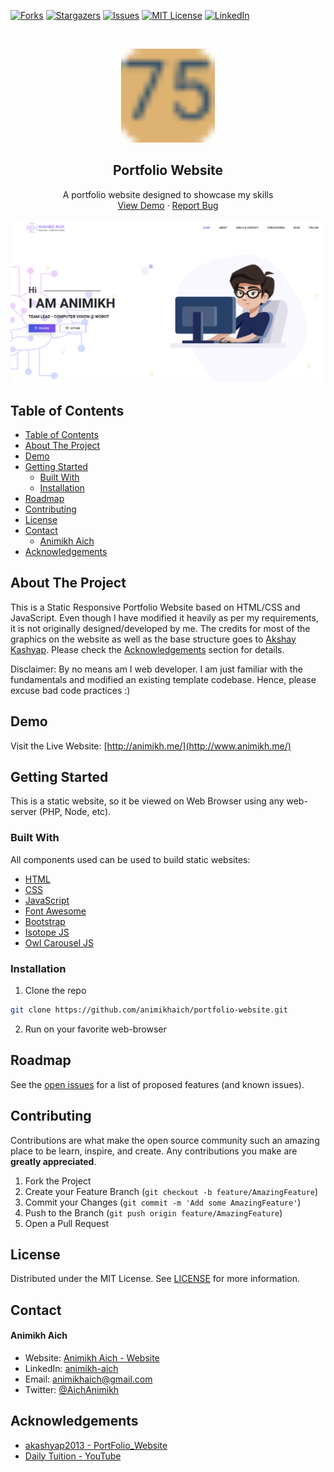 [![Forks][forks-shield]][forks-url]
[![Stargazers][stars-shield]][stars-url]
[![Issues][issues-shield]][issues-url]
[![MIT License][license-shield]][license-url]
[![LinkedIn][linkedin-shield]][linkedin-url]

<!-- PROJECT LOGO -->
<br />
<p align="center">
    <img src="img/logo-icon.png" alt="Logo" width="150" height="150">

  <h2 align="center">Portfolio Website</h2>

  <p align="center">
    A portfolio website designed to showcase my skills
    <br />
    <a href="http://www.animikh.me/">View Demo</a>
    ·
    <a href="https://github.com/animikhaich/portfolio-website/issues/new">Report Bug</a>
  </p>
</p>

![Portfolio Website][product-screenshot]

<!-- TABLE OF CONTENTS -->

## Table of Contents

- [Table of Contents](#table-of-contents)
- [About The Project](#about-the-project)
- [Demo](#demo)
- [Getting Started](#getting-started)
  - [Built With](#built-with)
  - [Installation](#installation)
- [Roadmap](#roadmap)
- [Contributing](#contributing)
- [License](#license)
- [Contact](#contact)
    - [Animikh Aich](#animikh-aich)
- [Acknowledgements](#acknowledgements)

<!-- ABOUT THE PROJECT -->

## About The Project

This is a Static Responsive Portfolio Website based on HTML/CSS and JavaScript. Even though I have modified it heavily as per my requirements, it is not originally designed/developed by me. The credits for most of the graphics on the website as well as the base structure goes to [Akshay Kashyap](https://github.com/akashyap2013). Please check the [Acknowledgements](#acknowledgements) section for details.

Disclaimer: By no means am I web developer. I am just familiar with the fundamentals and modified an existing template codebase. Hence, please excuse bad code practices :)

## Demo

Visit the Live Website: [http://animikh.me/](http://www.animikh.me/)

<!-- GETTING STARTED -->

## Getting Started

This is a static website, so it be viewed on Web Browser using any web-server (PHP, Node, etc).

### Built With

All components used can be used to build static websites:

- [HTML](https://developer.mozilla.org/en-US/docs/Web/HTML)
- [CSS](https://developer.mozilla.org/en-US/docs/Web/CSS)
- [JavaScript](https://developer.mozilla.org/en-US/docs/Web/JavaScript)
- [Font Awesome](https://fontawesome.com/)
- [Bootstrap](https://getbootstrap.com/)
- [Isotope JS](https://isotope.metafizzy.co/)
- [Owl Carousel JS](https://owlcarousel2.github.io/OwlCarousel2/)

### Installation

1. Clone the repo

```sh
git clone https://github.com/animikhaich/portfolio-website.git
```

2. Run on your favorite web-browser

<!-- ROADMAP -->

## Roadmap

See the [open issues](https://github.com/animikhaich/portfolio-website/issues?q=is%3Aopen) for a list of proposed features (and known issues).

<!-- CONTRIBUTING -->

## Contributing

Contributions are what make the open source community such an amazing place to be learn, inspire, and create. Any contributions you make are **greatly appreciated**.

1. Fork the Project
2. Create your Feature Branch (`git checkout -b feature/AmazingFeature`)
3. Commit your Changes (`git commit -m 'Add some AmazingFeature'`)
4. Push to the Branch (`git push origin feature/AmazingFeature`)
5. Open a Pull Request

<!-- LICENSE -->

## License

Distributed under the MIT License. See [LICENSE](LICENSE.md) for more information.

<!-- CONTACT -->

## Contact

#### Animikh Aich

- Website: [Animikh Aich - Website](http://www.animikh.me/)
- LinkedIn: [animikh-aich](https://www.linkedin.com/in/animikh-aich/)
- Email: [animikhaich@gmail.com](mailto:animikhaich@gmail.com)
- Twitter: [@AichAnimikh](https://twitter.com/AichAnimikh)

<!-- ACKNOWLEDGEMENTS -->

## Acknowledgements

- [akashyap2013 - PortFolio_Website](https://github.com/akashyap2013/PortFolio_Website)
- [Daily Tuition - YouTube](https://www.youtube.com/channel/UCrG2Z0usOCCdUTAr4D1A8mw)

<!-- MARKDOWN LINKS & IMAGES -->

[contributors-shield]: https://img.shields.io/github/contributors/animikhaich/portfolio-website.svg?style=flat-square
[contributors-url]: https://github.com/animikhaich/portfolio-website/graphs/contributors
[forks-shield]: https://img.shields.io/github/forks/animikhaich/portfolio-website.svg?style=flat-square
[forks-url]: https://github.com/animikhaich/portfolio-website/network/members
[stars-shield]: https://img.shields.io/github/stars/animikhaich/portfolio-website.svg?style=flat-square
[stars-url]: https://github.com/animikhaich/portfolio-website/stargazers
[issues-shield]: https://img.shields.io/github/issues/animikhaich/portfolio-website.svg?style=flat-square
[issues-url]: https://github.com/animikhaich/portfolio-website/issues
[license-shield]: https://img.shields.io/github/license/animikhaich/portfolio-website.svg?style=flat-square
[license-url]: https://github.com/animikhaich/portfolio-website/blob/master/LICENSE.md
[linkedin-shield]: https://img.shields.io/badge/-LinkedIn-black.svg?style=flat-square&logo=linkedin&colorB=555
[linkedin-url]: https://linkedin.com/in/animikh-aich/
[product-screenshot]: img/screenshot.png
